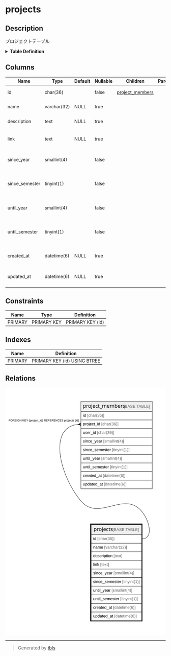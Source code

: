 # projects

## Description

プロジェクトテーブル

<details>
<summary><strong>Table Definition</strong></summary>

```sql
CREATE TABLE `projects` (
  `id` char(36) NOT NULL,
  `name` varchar(32) DEFAULT NULL,
  `description` text DEFAULT NULL,
  `link` text DEFAULT NULL,
  `since_year` smallint(4) NOT NULL,
  `since_semester` tinyint(1) NOT NULL,
  `until_year` smallint(4) NOT NULL,
  `until_semester` tinyint(1) NOT NULL,
  `created_at` datetime(6) DEFAULT NULL,
  `updated_at` datetime(6) DEFAULT NULL,
  PRIMARY KEY (`id`)
) ENGINE=InnoDB DEFAULT CHARSET=utf8mb3
```

</details>

## Columns

| Name | Type | Default | Nullable | Children | Parents | Comment |
| ---- | ---- | ------- | -------- | -------- | ------- | ------- |
| id | char(36) |  | false | [project_members](project_members.md) |  | プロジェクトUUID |
| name | varchar(32) | NULL | true |  |  | プロジェクト名 |
| description | text | NULL | true |  |  | プロジェクト説明 |
| link | text | NULL | true |  |  | プロジェクト情報のリンク |
| since_year | smallint(4) |  | false |  |  | プロジェクト開始年 |
| since_semester | tinyint(1) |  | false |  |  | プロジェクト開始学期(0:前期 1:後期) |
| until_year | smallint(4) |  | false |  |  | プロジェクト終了年 |
| until_semester | tinyint(1) |  | false |  |  | プロジェクト終了学期(0:前期 1:後期) |
| created_at | datetime(6) | NULL | true |  |  | プロジェクト作成日時 |
| updated_at | datetime(6) | NULL | true |  |  | プロジェクト更新日時 |

## Constraints

| Name | Type | Definition |
| ---- | ---- | ---------- |
| PRIMARY | PRIMARY KEY | PRIMARY KEY (id) |

## Indexes

| Name | Definition |
| ---- | ---------- |
| PRIMARY | PRIMARY KEY (id) USING BTREE |

## Relations

![er](projects.svg)

---

> Generated by [tbls](https://github.com/k1LoW/tbls)
